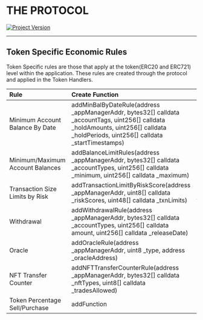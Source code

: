 # THE PROTOCOL
[![Project Version][version-image]][version-url]

---

## Token Specific Economic Rules

Token Specific rules are those that apply at the token(ERC20 and ERC721) level within the application. These rules are created through the protocol and applied in the Token Handlers. 

| Rule                             | Create Function                                                                                                                                                                      | Activation Function                          | Application Function                            | Applicability | 
|:---------------------------------|:-------------------------------------------------------------------------------------------------------------------------------------------------------------------------------------|:---------------------------------------------|:------------------------------------------------| :--- |
| Minimum Account Balance By Date  | addMinBalByDateRule(address _appManagerAddr, bytes32[] calldata _accountTags, uint256[] calldata _holdAmounts, uint256[] calldata _holdPeriods, uint256[] calldata _startTimestamps) | activateMinBalByDateRule(bool _on)           | setMinBalByDateRuleId(uint32 _ruleId)           | NFT |
| Minimum/Maximum Account Balances | addBalanceLimitRules(address _appManagerAddr, bytes32[] calldata _accountTypes,      uint256[] calldata _minimum, uint256[] calldata _maximum)                                       | activateMinMaxBalanceRule(bool _on)          | setMinMaxBalanceRuleId(uint32 _ruleId)          | NFT |
| Transaction Size Limits by Risk  | addTransactionLimitByRiskScore(address _appManagerAddr, uint8[] calldata _riskScores, uint48[] calldata _txnLimits)                                                                  | activateTransactionLimitByRiskRule(bool _on) | setTransactionLimitByRiskRuleId(uint32 _ruleId) | NFT |
| Withdrawal                       | addWithdrawalRule(address _appManagerAddr, bytes32[] calldata _accountTypes, uint256[] calldata amount, uint256[] calldata _releaseDate)                                             | addActivation                                | addApplication                                  | NFT |
| Oracle                           | addOracleRule(address _appManagerAddr, uint8 _type, address _oracleAddress)                                                                                                          | activateOracleRule(bool _on)                 | setOracleRuleId(uint32 _ruleId)                 | NFT |
| NFT Transfer Counter             | addNFTTransferCounterRule(address _appManagerAddr, bytes32[] calldata _nftTypes, uint8[] calldata _tradesAllowed)                                                              | activateTradeCounterRule(bool _on)          | setTradeCounterRuleId(uint32 _ruleId)        |  NFT |
| Token Percentage Sell/Purchase   | addFunction                                                                                                                                                                          | addActivation                                | addApplication                                  | NFT |




<!-- These are the header links -->
[version-image]: https://img.shields.io/badge/Version-1.0.0-brightgreen?style=for-the-badge&logo=appveyor
[version-url]: https://github.com/thrackle-io/Tron